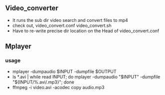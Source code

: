## Video_converter
- It runs the sub dir video search and convert files to mp4
- check out, video_convert.conf video_convert.sh
- Have to re-write precise dir location on the Head of video_convert.conf
  
## Mplayer
### usage
- mplayer -dumpaudio $INPUT -dumpfile $OUTPUT
- ls *.avi | while read INPUT; do mplayer -dumpaudio "$INPUT" -dumpfile "${INPUT/%.avi/.mp3}"; done
- ffmpeg -i video.avi -acodec copy audio.mp3


